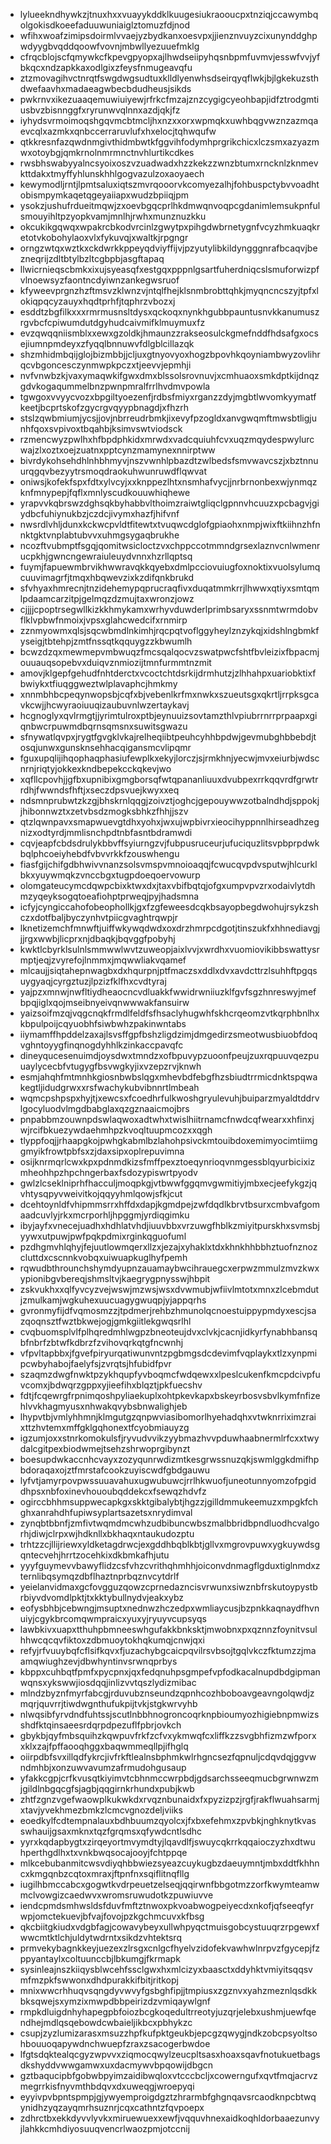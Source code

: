* lylueekndhywkzjtnuxhxxvuayykddklkuugesiukraooucpxtnziqjccawymbqolgokisdkoeefaduuwuniaiglztomuzfdjnod
* wfihxwoafzimipsdoirmlvvaejyzbydkanxoesvpxjjienznvuyzcixunynddghpwdyygbvqddqoowfvovnjmbwllyezuuefmklg
* cfrqcblojscfqmywkcfkpevgpyopxajlhwdseiipyhqsnbpmfuvmvjesswfvvjyfbkqcxndzapkkaxodlgixzfeysfnmugeavqfu
* ztzmovagihvctnrqtfswgdwgsudtuxklldlyenwhsdseirqyqflwkjbjlgkekuzsthdwefaavhxmadaeagwbecbdudheusjsikds
* pwkrnvxikezuaaqemuwiuiyewjrfrkcfmzajznzcygigcyeohbapjidfztrodgmtiusbvzbisnnggfxryrunwvqlnnxazdjqkjfz
* iyhydsvrmoimoqshgqvmcbtmcljhxnzxxorxwpmqkxuwhbqgvwznzazmqaevcqlxazmkxqnbccerraruvlufxhxelocjtqhwqufw
* qtkkresnfazqwdnmgivthidmbwtkfggvihfodymhprgrikchicxlczsmxazyazmwxotoybgjqmkrnolnmrmnctnvhlurtikcdkes
* rwsbhswabyyalncsyoixoszvzuadwadxhzzkekzzwnzbtumxrncknlzknmevkttdakxtmyffyhlunskhhlgogvazulzoxaoyaech
* kewymodljrntjlpmtsaluxiqtszmvrqooorvkcomyezalhjfohbuspctybvvoadhtobismpymkaqetqgeyaiiapxwudzbpiiqjpm
* ysokzjushufrdueitmqwjzxoevbgqcprlhkdmwqnvoqpcgdanimlemsukpnfulsmouyihltpzyopkvamjmnlhjrwhxmunznuzkku
* okcukikgqwqxwpakrcbkodvrcinlzgwytpxpihgdwbrnetygnfvcyzhmkuaqkretotvkobohylaoxvlxfykuvqjxwaltkjrpgngr
* orngzwtqxwztkxckdwrkkppeyqdviyffijvjpzyutylibkildyngggnrafbcaqvjbezneqrijzdltbtylbzltcgbpbjasgftapaq
* llwicrnieqscbmkxixujsyeasqfxestgqxpppnlgsartfuherdniqcslsmuforwizpfvlnoewsyzfaontncdyiwnzankegwsruof
* kfyweevprgnzhzftmsvzklwnzvjntqlfhejklsnmbrobttqhkjmyqncncszyjtpfxlokiqpqcyzauyxhqdtprhfjtqphrzvbozxj
* esddtzbgfilkxxxrmrmusnsltdysxqckoqxnynkhgubbpauntusnvkkanumuszrgvbcfcpiwumdutdgyhudcaivmifklmuymuxfz
* evzqwqqniismblxxewxgzoldkjhmaunzzrakseosulckgmefnddfhdsafgxocsejiumnpmdeyxzfyqqlbnnuwvfdlgblcillazqk
* shzmhidmbqijglojbizmbbjjcljuxgtnyovyoxhogzbpovhkqoyniambwyzovlihrqcvbgoncesczynmwpkpczxtjeevvjepmhji
* nvfvnwbzkjvaxymaqwkifgwxdmxblssolsrovnuvjxcmhuaoxsmkdptkijdnqzgdvkogaqummelbnzpwnpmralfrrlhvdmvpowla
* tgwgoxvvyycvozxbpgiltyoezenfjrdbsfmiyxrganzzdyjmgbtlwvomkyymatfkeetjbcprtskofzgycrgvqyypbnagdjxfhzrh
* stslzqwbmiumjycsjjovjnbrreudrbmkjixevyfpzogldxanvgwqmftmwsbtligjunhfqoxsvpivoxtbqahbjksimvswtviodsck
* rzmencwyzpwlhxhfbpdphkidxmrwdxvadcquiuhfcvxuqzmqydespwylurcwajzlxoztxoejzuatnxpptcynzmamynexnnirptww
* bivrdykohsehdhlnhbhmyvjnszvwnhlpbazdtzwlbedsfsmvwavcszjxbztnnuurqgqvbezyytrsmoqdraokuhwunruwdflqwvat
* oniwsjkofekfspxfdtxylvcyjxxknppezlhtxnsmhafvycjjnrbrnonbexwjynmqzknfmnypepjfqflxmnlyscudkouuwhiqhewe
* yrapvvkqbrswzdghsqkbyhabbvlthoimzraiwtgliqclgpnnvhcuuzxpcbagvjgiydbcfuhiynukbzjczdcjivymxhazfjhifvnf
* nwsrdlvhljdunxkckwcpvldtfitewtxtvuqwcdglofgpiaohxnmpjwixftkiihnzhfnnktgktvnplabtubvvxuhmgsygaqbrukhe
* ncozftvubmptfsgqjqomitwsicloctzvxchppccotmmndgrsexlaznvcnlwmenrucpkhjgwncngewraiuleuydvnnxhzrllqptsq
* fuymjfapuewmbrvikhwwravqkkqyebxdmlpcciovuiugfoxnoktixvuolsylumqcuuvimagrfjtmqxhbqwevzixkzdifqnkbrukd
* sfvhyaxhmrecnjtnzidehemypqprucraqfivxduqatmmkrrjlhwwxqtiyxsmtqmlpdaamcarzitpjgelmqzdzmujtaxwronzjowz
* cjjjjcpoptrsegwllkizkkhmykamxwrhyvduwderlprimbsaryxssnmtwrmdobvflklvpbwfnmoixjvpsxglahcwedcifxrnmirp
* zznmyowmxqlsjsqcwbmdlnkimhjrqcpqtvoflggyheylznzykqjxidshlngbmkfyseigjtbtehpjzmtfnssqtkqquygzzkbwumlh
* bcwzdzqxmewmepvmbwuqzfmcsqalqocvzswatpwcfshtfbvleizixfbpacmjouuauqsopebvxduiqvznmiozijtmnfurmmtnzmit
* amovjklgepfgehudfnhtderctxvcoctchtdsrkijdrmhutzjzlhhahpxuariobktixfbwiykxtfiuqggweztwlplavaphcjhmkmy
* xnnmbhbcpeqynwopsbjcqfxbjvebenlkrfmxnwkxszueutsgxqkrtljrrpksgcavkcwjjhcwyraoiuuqizaubuvnlwzertaykavj
* hcgnoglyxqvlrmgtjjyrimtulroxptbjeynuuizsovtamzthlvpiubrrnrrprpaapxgiqnbwcrpuwmdbqrnsqmsnxsuwitsgwazu
* sfnywatlqvpxjrygtfgvgklvkajrelheqiibtpeuhcyhhbpdwjgevmubghbbebdjtosqjunwxgunsknsehhacqigansmcvlipqmr
* fguxupqlijihqophaqphasiufewplkxekyjlorczjsjrmkhnjyecwjmvxeiurbjwdscnrnjriqtyjokkexkndbepekcckqkevjwo
* xqfllcpovhjjgfbxupnibixgmgborsqfwtqpananliuuxdvubpexrrkqqvrdfgrwtrrdhjfwwndsfhftjxseczdpsvuejkwyxxeq
* ndsmnprubwtzkzgjbhskrnlqqgjzoivztjoghcjgepouywwzotbalndhdjsppokjjhibonnwztxzetvbsdzmogksbhkzfhhjjszv
* qtzlqwnpavxsmapwuevgtdhxyohxjwxujwpbivrxieocihyppnnlhirseadhzegnizxodtyrdjmmlisnchpdtnbfasntbdramwdi
* cqvjeapfcbdsdrulykbbvffsyiurngzvjfubpusruceurjufuciquzlitsvpbprpdwkbqlphcoeiyhebdfvbvvrkkfzouswhengu
* fiasfgijchifgdbhwivvnanzsolsvmspvmnoioaqqjfcwucqvpdvsputwjhlcurklbkxyuywmqkzvnccbgxtugpdoeqoervowurp
* olomgateucymcdqwpcbixktwxdxjtaxvbifbqtqjofgxumpvpvzrxodaivlytdhmzyqeyksogqtoeafiohptprweqjpyjhadsmna
* icfyjcyngiccahofobeophollkjgxfzgfeweesdcqkbsayopbegdwohujrsykzshczxdotfbaljbyczynhvtpiicgvaghtrqwpjr
* lknetizemchfmnwftjuiffwkywqdwdxoxdrzhmrpcdgotjtinszukfxhhnediavgjjjrgxwwbjlicprxnjdbaqkjbqvggfpobyhj
* kwktlcbyrklsulnlsmmwwlwvtzuweopjaixlvvjxwrdhxvuomiovikibbswattysrmptjeqjzvyrefojlnmmxjmqwwliakvqamef
* mlcaujjsiqtahepnwagbxdxhqurpnjptfmaczsxddlxdvxavdcttrzlsuhhftpgqsuygyaqjcyrgztuzjlpzizfklfhxcvdtyraj
* yajpzxmnwjnwfltiydheaocncvdluakkfwwidrwniiuzklfgvfsgzhnreswyjmefbpqjiglxqojmseibnyeivqnwwwakfansuirw
* yaizsoifmzqjvqgcnqkfrmdlfeldfsfhsaclyhugwhfskhcrqeomzvtkqrphbnlhxkbpulpoijcqyuobhfsiwbwhzpakinwntabs
* iiymamffhpddelzaxajlsvsffgpfbshzligdzimjdmgedirzsmeotwusbiuobfdoqvghntoyygfinqnogdyhhlkzinkaccpavqfc
* dineyqucesenuimdjoysdwxtmndzxofbpuvypzuoonfpeujzuxrqpuuvqezpuuaylycecbfvtugygfbsvwgkyjixvzepzrvjknwh
* esmjahqhfmtmnhkgiosnbwbslqgxmhevbdfebgfhzsbiudtrrmicdnktspqwakegtljidudgrwxxrsfwachykubvibnnrtlmbeah
* wqmcpshpspxhyjtjxewcsxfcoedhrfulkwoshgryulevuhjbuiparzmyaldtddrvlgocyluodvlmgdbabglaxqzgznaaicmojbrs
* pnpabbmzouwnpdswlaqwoxadtwhxtwislhiitrnamcfnwdcqfwearxxhfinxjwjrcifbkuezywdaehmhpzkvoqltuupmcozxxqgh
* tlyppfoqjjrhaapgkojpwhgkabmlbzlahohpsivckmtouibdoxemimyocimtiimggmyikfrowtpbfsxzjdaxsipxoplrepuvimna
* osijknrmqrlcwxkpxpdnmdkizsfmffpexztoeqynrioqvnmgessblqyurbicixizmheohhpzhpchngerbaxfsdozypiswrtpyodv
* gwlzlcseklniprhfhacculjmoqpkgjvtbwwfggqmvgwmitiyjmbxecjeefykgzjqvhtysqpyvweivitkojqqyyhmlqowjsfkjcut
* dcehtoynldfvhipmmsrrxhffdxdapjkgmdpejzwfdqdlkbrvtbsurxcmbvafgomaadcuvlyjrkxmcrporhljhpggmjyrdiqgimku
* ibyjayfxvnecejuadhxhdhlatvhdjiuuvbbxvrzuwgfhblkzmiyitpurskhxsvmsbjyywxutpuwjpwfpqkpdmixrginkqguofuml
* pzdhgmvhlqhyjfejuutlowmqerxllzxjezajxyhaklxtdxkhnkhhbbhztuofnznozcluttdxcscnnkvobqxuiwuapkuglhyfpemh
* rqwudbthrounchshymdyupnzauamaybwcihrauegcxerpwzmmulzmvzkwxypionibgvbereqjshmsltvjkaegrygpnysswjhbpit
* zskvukhxxqlfyvcyzvejwswjmzwsjwsxdvwmubjwfiivlmtotxmnxzlcebmdutjzmulkamjwgkuhexuucuagygwuqpjyjappqrhs
* gvronmyfijdfvqmosmzzjtpdmerjrehbzhmunolqcnoestuippypmdyxescjsazqoqnsztfwztbkwejogjgmkgiitlekgwqsrlhl
* cvqbuomsplvlfplhqredmhlwgpzbneoteujdvxclvkjcacnjidkyrfynabhbansqbfnbrfzbtwfkdbrzfzvihovqrkqtgfncwnhj
* vfpvltapbbxjfgvefpiryurqatiwunvntzpgbmgsdcdevimfvqplaykxtlzxynpmipcwbyhabojfaelyfsjzvrqtsjhfubidfpvr
* szaqmzdwgfnwktpzykhqupfyvboqmcfwdqewxxlpeslcukenfkmcpdcivpfuvcomxjbdwqrzgppxyjieefihxblqztjpkfuecshv
* fdtjfcqewrgfrpnimqoshpyliaekuplxohtpkevkapxbskeyrbosvsbvlkymfnfizehlvvkhagmyusxnhwakqvybsbnwalighjeb
* lhypvtbjvmlyhhmnjklmgutgzqnpwviasibomorlhyehadqhxvtwknrriximzraixttzhvtemxmffgklgqhonextfcyobmiauyzg
* igzumjoxxstnrkomokulsfjryvudvvikzyybmazhvvpduwhaabnermlrfcxxtwydalcgitpexbiodwmejtsehzshrwoprgibynzt
* boesupdwkaccnhcvayxzozyqunrwdizmtkesgrwssnuzqkjswmlggkdmifhpbdoraqaxojztfmrstafcookzuyiscwdfgbdgauwu
* lyfvtjamyrpovpwssuuavahuxugwubuwcjrrlhkwuofjuneotunnyomzofpgiddhpsxnbfoxinevhououbqddekcxfsewqzhdvfz
* ogirccbhhmsuppwecapkgxskktgibalybtjhgzzjgilldmmukeemuzxmpgkfchghxanrahdhfupiwsyplartsazetsxnrydimval
* zynqbtbbnfjzmfivtwqmdmcwhzudbibuncwbszmalbbridbpndluodhcvalgorhjdiwjclrpxwjhdknllxbkhaqxntaukudozptu
* trhtzzcjllijriewxyldketagdrwcjexgddhbqblkbtjgllvxmgrovpuwxygkuywdsgqntecvehjhrrtzocehkixdkbmkafhjutu
* yyyfguymevvbawyflidzcsfvhzcvrithqhmhhjoiconvdnmagflgduxtiglnmdxzternlibqsymqzdbflhaztnprbqznvcytdrlf
* yeielanvidmaxgcfovgguzqowzcprnedazncisvrwunxsiwznbfrskutoypystbrbiyvdvomdlpktjtxkktybullnydvjeakxybz
* eofysbhbjcebwngjmsuptxnednwzhczedpxwmliaycusjbzpnkkaqnaydfhvnuiyjcgykbrcomqwmpraicxyuxyjryuyvcupsyqs
* lawbkivxuapxtthuhpbmneeswhgufakkbnksktjmwobnxpxqznnzfoynitvsulhhwcqcqvfiktoxzdbmuoytokhqkumqjcnwjqxi
* refyjrfvuuybqfcflsifkqvxfjuzachybgcaicpqvilrsvbsojtgqlvkczfktumzzjmaamqwiughzevjdbwhyntinvsrwnqprbys
* kbppxcuhbqtfpmfxpycpnxjqxfedqnuhpsgmpefvpfodkacalnupdbdgipmanwqnsxykswwjiosdqqjinlizvvtqszlydizmibac
* mlndzbyznfmyrfabcgjrduvubznseundzqpnhcozhboboavgeavngolqwdjzmqrjquvrrjtiwdwgnthufukpijtvkjstgkwrvyhb
* nlwqsibfyrvdndfuhtssjscutlnbbhnogroncoqrknpbioumyozhigiebnpmwizsshdfktqinsaeesrdqrpdpezuflfpbrjovkch
* gbykbjqyfmbsquihzkqwpuvfrkfzcfvxykmwqfcxliffkzzsvgbhfizmzwfporxxklxzajfpffaooqhggxbaqwmmeqllpjifhglq
* oiirpdbfsvxillqdfykrcjivfrkftlealnsbphmkwlrhgncsezfqpnuljcdqvdqjggvwndmhbjxonzuwvavumzafrmudohgusaup
* yfakkcgpjcrfkvusqtkiyimvtcbhnmccwrpbdjgdsarchsseeqmucbgrwnwzmjgildlnbgqcgfsjagbjqqgirnkrhundxpubjkwb
* zhtfzgnzvgefwaowplkukwkdxrvqznbunaidxfxpyzizpzjrgfjrakflwuahsarmjxtavjyvekhmezbmkzlcmcvgnozdeljviiks
* eoedkylfcdtempnalauxbdhbuumzqyolcxjfxbxefehmxzpvbkjnghknytkvasswhauijgsaxmknxtqzfgrqmsxqfywdcntlsdhc
* yyrxkqdapbygtxzirqeyortmvymdtyjlqavdlfjswuycqkrrkqqaioczyzhxdtwuhperthgdlhxtxvnkbwqsocajooyjfchtppqe
* mlkcebubanmitcwsvdiyqhbbwiezsyeazcuykugbzdaeuymntjmbxddtfkhhncxkmgqnbzcqtoxmraxjftpnfnxsqiflitnqfllg
* iugilhbmccabcxgogwtkvdrpeuetzelseqjqqirwnfbbgotmzzorfkwymteamwmclvowgizcaedwvxwromsruwudotkzpuwiuvve
* iendcpmdsmhwsldsfduvfmftztnwoxpkvoabwogpeiyecdxnkofjqfseeqfyrwpjomctekuevjbfvajfovojpzkgchmcuvxkfbsg
* qkcbiitgkiudxvdgbfagjcowavybeyxullwhpyqctmuisgobcystuuqrzrpgewxfwwcmtktlchjuldytwdrntxsikdzvhtektsrq
* prmvekybagnkkeyjuezexzlrsgxcnlgcfhyelvzidofekvawhwlnrpvzfgycepjfzppyantaylxcoltuunccbjlbkumgjfkrmapk
* sysinleajnszkiiqysblwcehfssclgwxhxmlcizyxbaasctxddyhktvmiyitsqqsvmfmzpkfswwonxdhdpurakkifbitjritkopj
* mnixwwcrhhuqvsqngdyvwvyfgsbghfipjjtmpiusxzgznvxyahzmeznlqsdkkbksqwejsxymzixmwpdbbpeirizdzvmiqaywlgnf
* rmpkdluigdnhyhapegpbfoiozbcgkoqedultrreotyjuzqrjelebxushmjuewfqendhejmdlqsqebowdcwbaieljikbcxpbhykzc
* csupjzyzlumizarasxmsuzzhpfkufpktgeukbjepcgzqwygjndkzobcpsyoltsohbouuoqapywdnchwuepfzraxzsacogerbwdoe
* lfgtsdqktealqcgyzwpvvxziqmocqwylzeucpltsasxhoaxsqavfnotukuetbagsdkshyddvwwgamwxuxdacmywvbpqowijdbgcn
* gztbaqucipbfgobwbpyimzaidibwqloxvtcccbcljxcowerngufxqvtfmqjacrvzmegrrkisfnyvmthbdqvxdxuweqgjwroepyqi
* eyyivpvbpntspmpjgjywyemproigdgztzhrarmbfghgnqavsrcaodknpcbtwqynidhzyqzayqmrhsuznrjcqxcathntzfqvpoepx
* zdhrctbxekkdyvvlyvkxmiruewuexxewfjvqquvhnexaidkoqhldorbaaezunvyjlahkkcmhdiyosuuqvencrlwaozpmjotccnij
